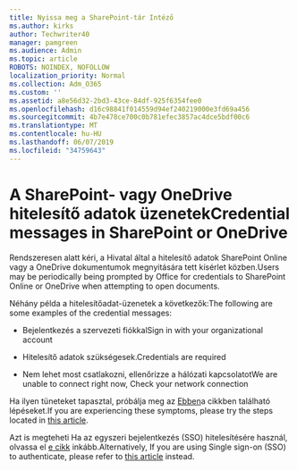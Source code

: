 ```yaml
---
title: Nyissa meg a SharePoint-tár Intéző
ms.author: kirks
author: Techwriter40
manager: pamgreen
ms.audience: Admin
ms.topic: article
ROBOTS: NOINDEX, NOFOLLOW
localization_priority: Normal
ms.collection: Adm_O365
ms.custom: ''
ms.assetid: a8e56d32-2bd3-43ce-84df-925f6354fee0
ms.openlocfilehash: d16c98841f014559d94ef240219000e3fd69a456
ms.sourcegitcommit: 4b7e478ce700c0b781efec3857ac4dce5bdf00c6
ms.translationtype: MT
ms.contentlocale: hu-HU
ms.lasthandoff: 06/07/2019
ms.locfileid: "34759643"
---
```

# <a name="credential-messages-in-sharepoint-or-onedrive"></a><span data-ttu-id="df9ca-102">A SharePoint- vagy OneDrive hitelesítő adatok üzenetek</span><span class="sxs-lookup"><span data-stu-id="df9ca-102">Credential messages in SharePoint or OneDrive</span></span>

<span data-ttu-id="df9ca-103">Rendszeresen alatt kéri, a Hivatal által a hitelesítő adatok SharePoint Online vagy a OneDrive dokumentumok megnyitására tett kísérlet közben.</span><span class="sxs-lookup"><span data-stu-id="df9ca-103">Users may be periodically being prompted by Office for credentials to SharePoint Online or OneDrive when attempting to open documents.</span></span>

<span data-ttu-id="df9ca-104">Néhány példa a hitelesítőadat-üzenetek a következők:</span><span class="sxs-lookup"><span data-stu-id="df9ca-104">The following are some examples of the credential messages:</span></span>

- <span data-ttu-id="df9ca-105">Bejelentkezés a szervezeti fiókkal</span><span class="sxs-lookup"><span data-stu-id="df9ca-105">Sign in with your organizational account</span></span>

- <span data-ttu-id="df9ca-106">Hitelesítő adatok szükségesek.</span><span class="sxs-lookup"><span data-stu-id="df9ca-106">Credentials are required</span></span>

- <span data-ttu-id="df9ca-107">Nem lehet most csatlakozni, ellenőrizze a hálózati kapcsolatot</span><span class="sxs-lookup"><span data-stu-id="df9ca-107">We are unable to connect right now, Check your network connection</span></span>

<span data-ttu-id="df9ca-108">Ha ilyen tüneteket tapasztal, próbálja meg az [Ebben](https://support.microsoft.com/help/2913639/office-applications-periodically-prompt-for-credentials-to-sharepoint)a cikkben található lépéseket.</span><span class="sxs-lookup"><span data-stu-id="df9ca-108">If you are experiencing these symptoms, please try the steps located in [this article](https://support.microsoft.com/help/2913639/office-applications-periodically-prompt-for-credentials-to-sharepoint).</span></span>

<span data-ttu-id="df9ca-109">Azt is megteheti Ha az egyszeri bejelentkezés (SSO) hitelesítésére használ, olvassa el [e cikk](https://support.microsoft.com/help/4025962/cant-sign-in-after-update-to-office-2016-build-16-0-7967-on-windows-10) inkább.</span><span class="sxs-lookup"><span data-stu-id="df9ca-109">Alternatively, If you are using Single sign-on (SSO) to authenticate, please refer to [this article](https://support.microsoft.com/help/4025962/cant-sign-in-after-update-to-office-2016-build-16-0-7967-on-windows-10) instead.</span></span>

